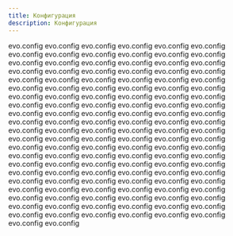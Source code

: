 ```yaml
---
title: Конфигурация
description: Конфигурация
---
```


evo.config
evo.config
evo.config
evo.config
evo.config
evo.config
evo.config
evo.config
evo.config
evo.config
evo.config
evo.config
evo.config
evo.config
evo.config
evo.config
evo.config
evo.config
evo.config
evo.config
evo.config
evo.config
evo.config
evo.config
evo.config
evo.config
evo.config
evo.config
evo.config
evo.config
evo.config
evo.config
evo.config
evo.config
evo.config
evo.config
evo.config
evo.config
evo.config
evo.config
evo.config
evo.config
evo.config
evo.config
evo.config
evo.config
evo.config
evo.config
evo.config
evo.config
evo.config
evo.config
evo.config
evo.config
evo.config
evo.config
evo.config
evo.config
evo.config
evo.config
evo.config
evo.config
evo.config
evo.config
evo.config
evo.config
evo.config
evo.config
evo.config
evo.config
evo.config
evo.config
evo.config
evo.config
evo.config
evo.config
evo.config
evo.config
evo.config
evo.config
evo.config
evo.config
evo.config
evo.config
evo.config
evo.config
evo.config
evo.config
evo.config
evo.config
evo.config
evo.config
evo.config
evo.config
evo.config
evo.config
evo.config
evo.config
evo.config
evo.config
evo.config
evo.config
evo.config
evo.config
evo.config
evo.config
evo.config
evo.config
evo.config
evo.config
evo.config
evo.config
evo.config
evo.config
evo.config
evo.config
evo.config
evo.config
evo.config
evo.config
evo.config
evo.config
evo.config
evo.config
evo.config
evo.config
evo.config
evo.config

